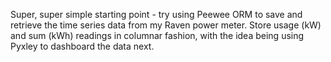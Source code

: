 Super, super simple starting point - try using Peewee ORM to save and retrieve
the time series data from my Raven power meter. Store usage (kW) and sum (kWh) readings
in columnar fashion, with the idea being using Pyxley to dashboard the data next.


